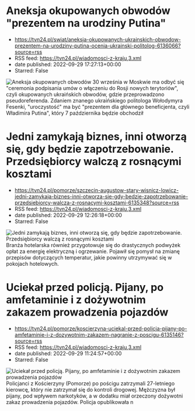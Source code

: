 # Aneksja okupowanych obwodów "prezentem na urodziny Putina"
 - https://tvn24.pl/swiat/aneksja-okupowanych-ukrainskich-obwodow-prezentem-na-urodziny-putina-ocenia-ukrainski-politolog-6136066?source=rss
 - RSS feed: https://tvn24.pl/wiadomosci-z-kraju,3.xml
 - date published: 2022-09-29 17:27:13+00:00
 - Starred: False

<img alt="Aneksja okupowanych obwodów " src="https://tvn24.pl/najnowsze/cdn-zdjecie-t8dpyp-putin-6125903/alternates/LANDSCAPE_1280" />
    30 września w Moskwie ma odbyć się "ceremonia podpisania umów o włączeniu do Rosji nowych terytoriów", czyli okupowanych ukraińskich obwodów, gdzie przeprowadzono pseudoreferenda. Zdaniem znanego ukraińskiego politologa Wołodymyra Fesenki, "uroczystość" ma być "prezentem dla głównego beneficjenta, czyli Władimira Putina", który 7 października będzie obchodził

# Jedni zamykają biznes, inni otworzą się, gdy będzie zapotrzebowanie. Przedsiębiorcy walczą z rosnącymi kosztami
 - https://tvn24.pl/pomorze/szczecin-augustow-stary-wisnicz-lowicz-jedni-zamykaja-biznes-inni-otworza-sie-gdy-bedzie-zapotrzebowanie-przedsiebiorcy-walcza-z-rosnacymi-kosztami-6135348?source=rss
 - RSS feed: https://tvn24.pl/wiadomosci-z-kraju,3.xml
 - date published: 2022-09-29 12:26:18+00:00
 - Starred: False

<img alt="Jedni zamykają biznes, inni otworzą się, gdy będzie zapotrzebowanie. Przedsiębiorcy walczą z rosnącymi kosztami" src="https://tvn24.pl/najnowsze/cdn-zdjecie-l0gwcj-makaroniarnia-zamyka-sie-od-soboty-6135759/alternates/LANDSCAPE_1280" />
    Branża hotelarska również przygotowuje się do drastycznych podwyżek opłat za energię elektryczną i ogrzewanie. Pojawił się pomysł na zmianę przepisów dotyczących temperatur, jakie powinny utrzymywać się w pokojach hotelowych.

# Uciekał przed policją. Pijany, po amfetaminie i z dożywotnim zakazem prowadzenia pojazdów
 - https://tvn24.pl/pomorze/koscierzyna-uciekal-przed-policja-pijany-po-amfetaminie-i-z-dozywotnim-zakazem-nagranie-z-poscigu-6135146?source=rss
 - RSS feed: https://tvn24.pl/wiadomosci-z-kraju,3.xml
 - date published: 2022-09-29 11:24:57+00:00
 - Starred: False

<img alt="Uciekał przed policją. Pijany, po amfetaminie i z dożywotnim zakazem prowadzenia pojazdów" src="https://tvn24.pl/najnowsze/cdn-zdjecie-1zb21e-poscig-za-pijanym-kierowca-w-policyjnej-kamerze-6135145/alternates/LANDSCAPE_1280" />
    Policjanci z Kościerzyny (Pomorze) po pościgu zatrzymali 27-letniego kierowcę, który nie zatrzymał się do kontroli drogowej. Mężczyzna był pijany, pod wpływem narkotyków, a w dodatku miał orzeczony dożywotni zakaz prowadzenia pojazdów. Policja opublikowała n
